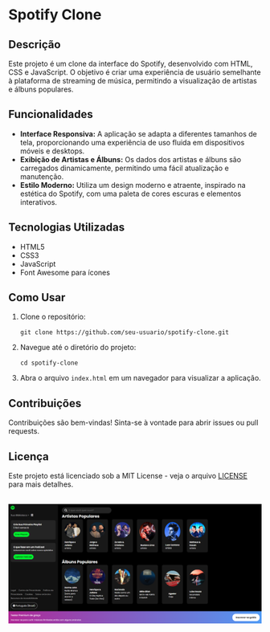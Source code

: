 <h1>Spotify Clone</h1>

<h2>Descrição</h2>
<p>Este projeto é um clone da interface do Spotify, desenvolvido com HTML, CSS e JavaScript. O objetivo é criar uma experiência de usuário semelhante à plataforma de streaming de música, permitindo a visualização de artistas e álbuns populares.</p>

<h2>Funcionalidades</h2>
<ul>
    <li><strong>Interface Responsiva:</strong> A aplicação se adapta a diferentes tamanhos de tela, proporcionando uma experiência de uso fluida em dispositivos móveis e desktops.</li>
    <li><strong>Exibição de Artistas e Álbuns:</strong> Os dados dos artistas e álbuns são carregados dinamicamente, permitindo uma fácil atualização e manutenção.</li>
    <li><strong>Estilo Moderno:</strong> Utiliza um design moderno e atraente, inspirado na estética do Spotify, com uma paleta de cores escuras e elementos interativos.</li>
</ul>

<h2>Tecnologias Utilizadas</h2>
<ul>
    <li>HTML5</li>
    <li>CSS3</li>
    <li>JavaScript</li>
    <li>Font Awesome para ícones</li>
</ul>

<h2>Como Usar</h2>
<ol>
    <li>Clone o repositório: 
        <pre><code>git clone https://github.com/seu-usuario/spotify-clone.git</code></pre>
    </li>
    <li>Navegue até o diretório do projeto: 
        <pre><code>cd spotify-clone</code></pre>
    </li>
    <li>Abra o arquivo <code>index.html</code> em um navegador para visualizar a aplicação.</li>
</ol>

<h2>Contribuições</h2>
<p>Contribuições são bem-vindas! Sinta-se à vontade para abrir issues ou pull requests.</p>

<h2>Licença</h2>
<p>Este projeto está licenciado sob a MIT License - veja o arquivo <a href="LICENSE">LICENSE</a> para mais detalhes.</p>
<br>
<img src="https://raw.githubusercontent.com/Douglasl10/projeto/refs/heads/main/img/spotify-tela.png" />
